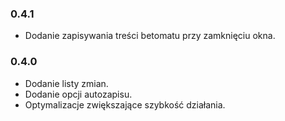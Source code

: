 ### 0.4.1
- Dodanie zapisywania treści betomatu przy zamknięciu okna.

### 0.4.0
- Dodanie listy zmian.
- Dodanie opcji autozapisu.
- Optymalizacje zwiększające szybkość działania.
